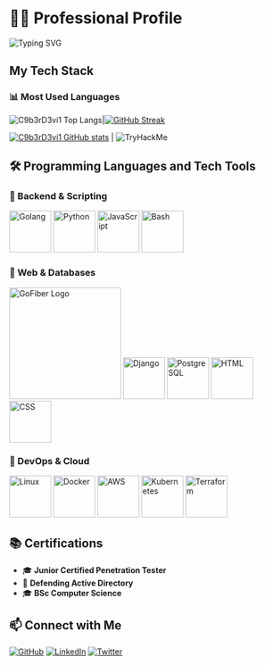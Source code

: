 # 👨‍💻 Professional Profile

![Typing SVG](https://readme-typing-svg.herokuapp.com?font=Fira+Code&size=22&duration=5000&lines=Welcome+to+my+Professional+Profile!;Here+is+my+tech+stack;Cybersecurity,+Ethical+Hacking,+and;💻+Penetration+Testing.)

## My Tech Stack

### 📊 Most Used Languages

![C9b3rD3vi1 Top Langs](https://github-readme-stats.vercel.app/api/top-langs/?username=C9b3rD3vi1&layout=compact&theme=radical&cache_seconds=86400)|[![GitHub Streak](https://streak-stats.demolab.com?user=C9b3rD3vi1&theme=monokai)](https://git.io/streak-stats)

[![C9b3rD3vi1 GitHub stats](https://github-readme-stats.vercel.app/api?username=C9b3rD3vi1&show_icons=true&theme=radical&cache_seconds=86400)](https://github.com/C9b3rD3vi1/github-readme-stats) | ![TryHackMe](https://tryhackme-badges.s3.amazonaws.com/C9b3rD3vi1.png)

## 🛠️ Programming Languages and Tech Tools

### 🔹 Backend & Scripting

<p>
  <img src="https://cdn.jsdelivr.net/gh/devicons/devicon/icons/go/go-original.svg" width="75" height="75" alt="Golang" />
  <img src="https://cdn.jsdelivr.net/gh/devicons/devicon/icons/python/python-original.svg" width="75" height="75" alt="Python" />
  <img src="https://cdn.jsdelivr.net/gh/devicons/devicon/icons/javascript/javascript-original.svg" width="75" height="75" alt="JavaScript" />
  <img src="https://cdn.jsdelivr.net/gh/devicons/devicon/icons/bash/bash-original.svg" width="75" height="75" alt="Bash" />
</p>

### 🔹 Web & Databases
<p>
 <img src="https://raw.githubusercontent.com/gofiber/docs/master/static/img/logo.svg" width="200" alt="GoFiber Logo">
  <img src="https://cdn.jsdelivr.net/gh/devicons/devicon@latest/icons/django/django-plain-wordmark.svg" width="75" height="75" alt="Django" />
  <img src="https://cdn.jsdelivr.net/gh/devicons/devicon@latest/icons/postgresql/postgresql-original-wordmark.svg" width="75" height="75" alt="PostgreSQL" />
  <img src="https://cdn.jsdelivr.net/gh/devicons/devicon@latest/icons/html5/html5-original-wordmark.svg" width="75" height="75" alt="HTML" />
  <img src="https://cdn.jsdelivr.net/gh/devicons/devicon@latest/icons/css3/css3-original-wordmark.svg" width="75" height="75" alt="CSS" />
 
</p>

### 🔹 DevOps & Cloud
<p>
  <img src="https://cdn.jsdelivr.net/gh/devicons/devicon/icons/linux/linux-original.svg" width="75" height="75" alt="Linux" />
  <img src="https://cdn.jsdelivr.net/gh/devicons/devicon/icons/docker/docker-original.svg" width="75" height="75" alt="Docker" />
  <img src="https://cdn.jsdelivr.net/gh/devicons/devicon@latest/icons/amazonwebservices/amazonwebservices-plain-wordmark.svg" width="75" height="75" alt="AWS" />
  <img src="https://cdn.jsdelivr.net/gh/devicons/devicon/icons/kubernetes/kubernetes-plain.svg" width="75" height="75" alt="Kubernetes" />
  <img src="https://cdn.jsdelivr.net/gh/devicons/devicon/icons/terraform/terraform-original.svg" width="75" height="75" alt="Terraform" />
</p>

## 📚 Certifications

- 🎓 **Junior Certified Penetration Tester**
- 🔐 **Defending Active Directory**
- 🎓 **BSc Computer Science**  

## 📫 Connect with Me

[![GitHub](https://img.shields.io/badge/GitHub-100000?style=for-the-badge&logo=github&logoColor=white)](https://github.com/C9b3rD3vi1)
[![LinkedIn](https://img.shields.io/badge/LinkedIn-0A66C2?style=for-the-badge&logo=linkedin&logoColor=white)](https://linkedin.com/in/YOUR_PROFILE_HERE)
[![Twitter](https://img.shields.io/badge/Twitter-1DA1F2?style=for-the-badge&logo=twitter&logoColor=white)](https://x.com/C9b3rD3vi1_)
